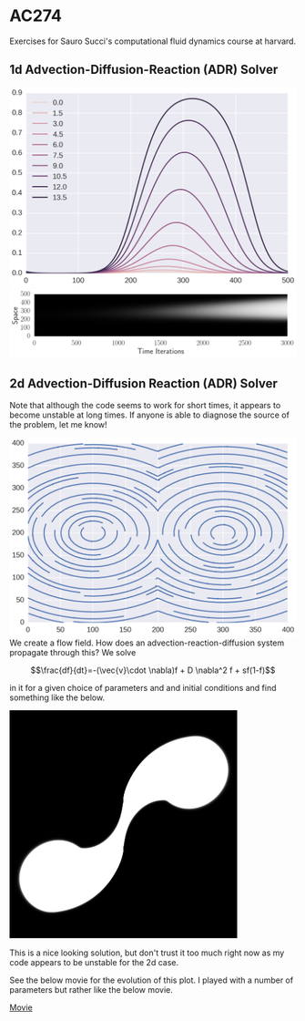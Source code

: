 # AC274
Exercises for Sauro Succi's computational fluid dynamics course at harvard.

## 1d Advection-Diffusion-Reaction (ADR) Solver

![Solution](https://github.com/btweinstein/AC274/blob/master/examples/1d_adr_example.png)
![Solution history](https://github.com/btweinstein/AC274/blob/master/examples/1d_adr_solution_history.png)

## 2d Advection-Diffusion Reaction (ADR) Solver

Note that although the code seems to work for short times, it appears to become unstable at long times. If anyone is able to diagnose the source of the problem, let me know!

![2d adr flow field](https://github.com/btweinstein/AC274/blob/master/examples/2d_example_flow.png)
We create a flow field. How does an advection-reaction-diffusion system propagate through this? We solve

$$\frac{df}{dt}=-(\vec{v}\cdot \nabla)f + D \nabla^2 f + sf(1-f)$$

in it for a given choice of parameters and and initial conditions and find something like the below.

![Advection Diffusion in the flow](https://github.com/btweinstein/AC274/blob/master/examples/2d_advection_diffusion_in_flow.png)

This is a nice looking solution, but don't trust it too much right now as my code appears to be unstable for the 2d case.

See the below movie for the evolution of this plot. I played with a number of parameters but rather like the below movie.

[Movie](https://github.com/btweinstein/AC274/blob/master/examples/smaller_s_and_D%20kept%20stack.avi "Movie")
